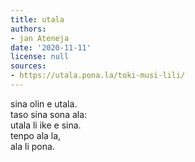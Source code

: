 ```yaml
---
title: utala
authors:
- jan Ateneja
date: '2020-11-11'
license: null
sources:
- https://utala.pona.la/toki-musi-lili/
---
```


sina olin e utala.  
taso sina sona ala:  
utala li ike e sina.  
tenpo ala la,  
ala li pona.